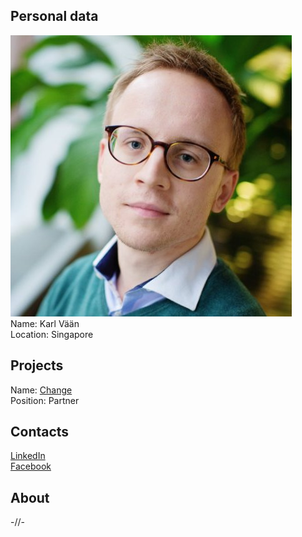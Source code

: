 ## Personal data
![ photo](photo/karl_vaan.jpg)  
Name: Karl Vään   
Location: Singapore  
## Projects 
Name: [Change](../projects/change.md)  
Position: Partner  
## Contacts
[LinkedIn](https://www.linkedin.com/in/karl-v%C3%A4%C3%A4n-46aa1546/)  
[Facebook](https://www.facebook.com/karl.vaan)  
## About
-//- 
